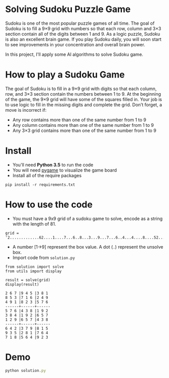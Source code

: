 # Solving Sudoku Puzzle Game
Sudoku is one of the most popular puzzle games of all time. The goal of Sudoku is to fill a 9×9 grid with numbers so that each row, column and 3×3 section contain all of the digits between 1 and 9. As a logic puzzle, Sudoku is also an excellent brain game. If you play Sudoku daily, you will soon start to see improvements in your concentration and overall brain power.

In this project, I'll apply some AI algorithms to solve Sudoku game.

# How to play a Sudoku Game
The goal of Sudoku is to fill in a 9×9 grid with digits so that each column, row, and 3×3 section contain the numbers between 1 to 9. At the beginning of the game, the 9×9 grid will have some of the squares filled in. Your job is to use logic to fill in the missing digits and complete the grid. Don’t forget, a move is incorrect if:

- Any row contains more than one of the same number from 1 to 9
- Any column contains more than one of the same number from 1 to 9
- Any 3×3 grid contains more than one of the same number from 1 to 9

# Install
- You'll need **Python 3.5** to run the code
- You will need [pygame](https://www.pygame.org/) to visualize the game board
- Install all of the require packages
```
pip install -r requirements.txt
```

# How to use the code
- You must have a 9x9 grid of a sudoku game to solve, encode as a string with the length of 81.
```
grid = '2.............62....1....7...6..8...3...9...7...6..4...4....8....52.............3'
```
- A number [1->9] represent the box value. A dot (`.`) represent the unsolve box.
- Import code from `solution.py`
```
from solution import solve
from utils import display

result = solve(grid)
display(result)

2 6 7 |9 4 5 |3 8 1
8 5 3 |7 1 6 |2 4 9
4 9 1 |8 2 3 |5 7 6
------+------+------
5 7 6 |4 3 8 |1 9 2
3 8 4 |1 9 2 |6 5 7
1 2 9 |6 5 7 |4 3 8
------+------+------
6 4 2 |3 7 9 |8 1 5
9 3 5 |2 8 1 |7 6 4
7 1 8 |5 6 4 |9 2 3
```
# Demo
```javascript
python solution.py
```